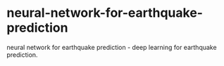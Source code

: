 # neural-network-for-earthquake-prediction
neural network for earthquake prediction - deep learning for earthquake prediction.
